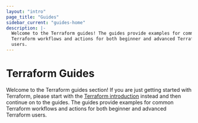 ```yaml
---
layout: "intro"
page_title: "Guides"
sidebar_current: "guides-home"
description: |-
  Welcome to the Terraform guides! The guides provide examples for common
  Terraform workflows and actions for both beginner and advanced Terraform
  users.
---
```


# Terraform Guides

Welcome to the Terraform guides section! If you are just getting started with
Terraform, please start with the [Terraform introduction](/intro/index.html)
instead and then continue on to the guides. The guides provide examples for
common Terraform workflows and actions for both beginner and advanced Terraform
users.

